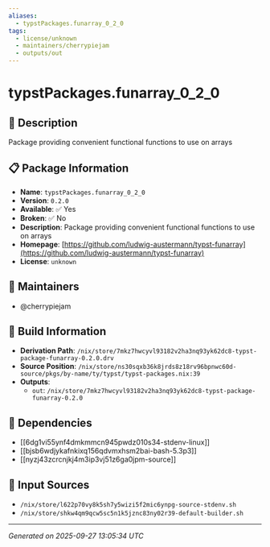```yaml
---
aliases:
  - typstPackages.funarray_0_2_0
tags:
  - license/unknown
  - maintainers/cherrypiejam
  - outputs/out
---
```


# typstPackages.funarray_0_2_0

## 📝 Description

Package providing convenient functional functions to use on arrays

## 📋 Package Information

- **Name**: `typstPackages.funarray_0_2_0`
- **Version**: `0.2.0`
- **Available**: ✅ Yes
- **Broken**: ✅ No
- **Description**: Package providing convenient functional functions to use on arrays
- **Homepage**: [https://github.com/ludwig-austermann/typst-funarray](https://github.com/ludwig-austermann/typst-funarray)
- **License**: `unknown`
## 👥 Maintainers

- @cherrypiejam


## 🔧 Build Information

- **Derivation Path**: `/nix/store/7mkz7hwcyvl93182v2ha3nq93yk62dc8-typst-package-funarray-0.2.0.drv`
- **Source Position**: `/nix/store/ns30sqxb36k8jrds8z18rv96bpnwc60d-source/pkgs/by-name/ty/typst/typst-packages.nix:39`
- **Outputs**:
  - `out`:  `/nix/store/7mkz7hwcyvl93182v2ha3nq93yk62dc8-typst-package-funarray-0.2.0`

## 🔗 Dependencies

- [[6dg1vi55ynf4dmkmmcn945pwdz010s34-stdenv-linux]]
- [[bjsb6wdjykafnkixq156qdvmxhsm2bai-bash-5.3p3]]
- [[nyzj43zcrcnjkj4m3ip3vj51z6ga0jpm-source]]

## 📁 Input Sources

- `/nix/store/l622p70vy8k5sh7y5wizi5f2mic6ynpg-source-stdenv.sh`
- `/nix/store/shkw4qm9qcw5sc5n1k5jznc83ny02r39-default-builder.sh`

---
*Generated on 2025-09-27 13:05:34 UTC*
